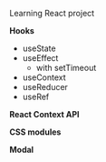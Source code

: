 Learning React project

**Hooks**
- useState
- useEffect
  - with setTimeout
- useContext
- useReducer
- useRef

**React Context API**

**CSS modules**

**Modal**
